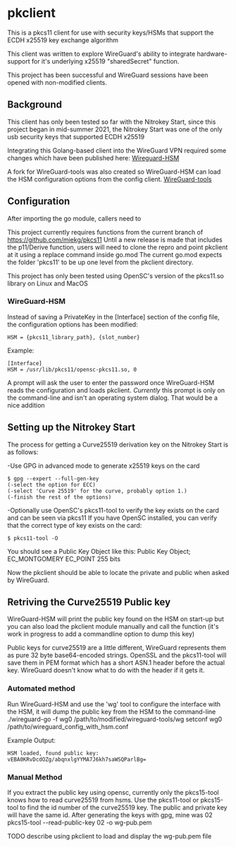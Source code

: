 # pkclient

This is a pkcs11 client for use with security keys/HSMs that support the ECDH x25519 key exchange algorithm

This client was written to explore WireGuard's ability to integrate hardware-support for it's underlying x25519 "sharedSecret" function.

This project has been successful and WireGuard sessions have been opened with non-modified clients.


## Background

This client has only been tested so far with the Nitrokey Start, since this project began in mid-summer 2021, the Nitrokey Start was one of the only usb security keys that supported ECDH x25519

Integrating this Golang-based client into the WireGuard VPN required some changes which have been published here: [Wireguard-HSM](https://github.com/garnoth/wireguard-HSM)

A fork for WireGuard-tools was also created so WireGuard-HSM can load the HSM configuration options from the config client. [WireGuard-tools](https://github.com/garnoth/wireguard-tools)

## Configuration

After importing the go module, callers need to

This project currently requires functions from the current branch of https://github.com/miekg/pkcs11
Until a new release is made that includes the p11/Derive function, users will need to clone the repro and point pkclient at it using a replace command inside go.mod
The current go.mod expects the folder 'pkcs11' to be up one level from the pkclient directory. 

This project has only been tested using OpenSC's version of the pkcs11.so library on Linux and MacOS 

### WireGuard-HSM
Instead of saving a PrivateKey in the [Interface] section of the config file, the configuration options has been modified:

	HSM = {pkcs11_library_path}, {slot_number}

Example:

	[Interface]
	HSM = /usr/lib/pkcs11/opensc-pkcs11.so, 0

A prompt will ask the user to enter the password once WireGuard-HSM reads the configuration and loads pkclient.
*Currently* this prompt is only on the command-line and isn't an operating system dialog. That would be a nice addition

## Setting up the Nitrokey Start
The process for getting a Curve25519 derivation key on the Nitrokey Start is as follows:

-Use GPG in advanced mode to generate x25519 keys on the card

	$ gpg --expert --full-gen-key 
	(-select the option for ECC)
	(-select 'Curve 25519' for the curve, probably option 1.)
	(-finish the rest of the options)

-Optionally use OpenSC's pkcs11-tool to verify the key exists on the card and can be seen via pkcs11
If you have OpenSC installed, you can verify that the correct type of key exists on the card:

	$ pkcs11-tool -O

You should see a Public Key Object like this:
	Public Key Object; EC_MONTGOMERY  EC_POINT 255 bits 

Now the pkclient should be able to locate the private and public when asked by WireGuard.

## Retriving the Curve25519 Public key
WireGuard-HSM will print the public key found on the HSM on start-up but you can also load the pkclient module manually and call the function
(it's work in progress to add a commandline option to dump this key)

Public keys for curve25519 are a little different, WireGuard represents them as pure 32 byte base64-encoded strings. 
OpenSSL and the pkcs11-tool will save them in PEM format which has a short ASN.1 header before the actual key. WireGuard doesn't know what to do with the header if it gets it.

### Automated method
Run WireGuard-HSM and use the 'wg' tool to configure the interface with the HSM, it will dump the public key from the HSM to the command-line
	 ./wireguard-go -f wg0
	 /path/to/modified/wireguard-tools/wg setconf wg0 /path/to/wireguard_config_with_hsm.conf

Example Output: 

	HSM loaded, found public key: vEBA0KRvDcdOZg/abqnxlgYYMA7J6kh7saWSQParlBg=

### Manual Method
If you extract the public key using opensc, currently only the pkcs15-tool knows how to read curve25519 from hsms. Use the pkcs11-tool or pkcs15-tool to find the id number of the curve25519 key. The public and private key will have the same id. After generating the keys with gpg, mine was 02
pkcs15-tool --read-public-key 02 -o wg-pub.pem

TODO describe using pkclient to load and display the wg-pub.pem file
